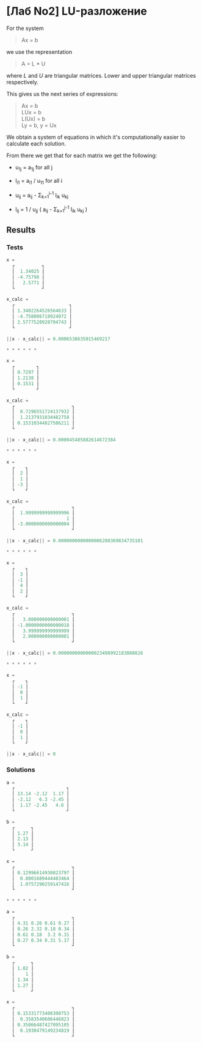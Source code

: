 # [Лаб No2] LU-разложение

For the system

> Ax = b

we use the representation

> A = L * U

where *L* and *U* are triangular matrices. Lower and upper triangular matrices respectively.

This gives us the next series of expressions:

> Ax = b  
> LUx = b  
> L(Ux) = b  
> Ly = b, y = Ux  

We obtain a system of equations in which
it's computationally easier to calculate each solution.

From there we get that for each matrix we get the following:

- u<sub>1j</sub> = a<sub>1j</sub> for all j

- l<sub>i1</sub> = a<sub>i1</sub> / u<sub>11</sub> for all i

- u<sub>ij</sub> = a<sub>ij</sub> - Σ<sub>k=1</sub><sup>i-1</sup> l<sub>ik</sub> u<sub>kj</sub>

- l<sub>ij</sub> = 1 / u<sub>jj</sub> ( a<sub>ij</sub> - Σ<sub>k=1</sub><sup>j-1</sup> l<sub>ik</sub> u<sub>kj</sub> )

## Results

### Tests

```rust
x =
  ┌          ┐
  │  1.34025 │
  │ -4.75798 │
  │   2.5771 │
  └          ┘

x_calc =
  ┌                    ┐
  │ 1.3402264526564633 │
  │ -4.758006718924972 │
  │ 2.5777528928704743 │
  └                    ┘

||x - x_calc|| = 0.0006538635015469217

* * * * * *

x =
  ┌        ┐
  │ 0.7297 │
  │ 1.2138 │
  │ 0.1531 │
  └        ┘

x_calc =
  ┌                     ┐
  │  0.7296551724137932 │
  │  1.2137931034482758 │
  │ 0.15310344827586211 │
  └                     ┘

||x - x_calc|| = 0.000045485882614672384

* * * * * *

x =
  ┌    ┐
  │  2 │
  │  1 │
  │ -3 │
  └    ┘

x_calc =
  ┌                     ┐
  │  1.9999999999999996 │
  │                   1 │
  │ -3.0000000000000004 │
  └                     ┘

||x - x_calc|| = 0.0000000000000006280369834735101

* * * * * *

x =
  ┌    ┐
  │  3 │
  │ -1 │
  │  4 │
  │  2 │
  └    ┘

x_calc =
  ┌                     ┐
  │   3.000000000000001 │
  │ -1.0000000000000018 │
  │   3.999999999999999 │
  │   2.000000000000001 │
  └                     ┘

||x - x_calc|| = 0.0000000000000023498992183808826

* * * * * *

x =
  ┌    ┐
  │ -1 │
  │  0 │
  │  1 │
  └    ┘

x_calc =
  ┌    ┐
  │ -1 │
  │  0 │
  │  1 │
  └    ┘

||x - x_calc|| = 0
```

### Solutions

```rust
a =
  ┌                   ┐
  │ 13.14 -2.12  1.17 │
  │ -2.12   6.3 -2.45 │
  │  1.17 -2.45   4.6 │
  └                   ┘

b =
  ┌      ┐
  │ 1.27 │
  │ 2.13 │
  │ 3.14 │
  └      ┘

x =
  ┌                     ┐
  │ 0.12996614930823797 │
  │  0.8001689444483464 │
  │  1.0757290259147416 │
  └                     ┘

* * * * * *

a =
  ┌                     ┐
  │ 4.31 0.26 0.61 0.27 │
  │ 0.26 2.32 0.18 0.34 │
  │ 0.61 0.18  3.2 0.31 │
  │ 0.27 0.34 0.31 5.17 │
  └                     ┘

b =
  ┌      ┐
  │ 1.02 │
  │    1 │
  │ 1.34 │
  │ 1.27 │
  └      ┘

x =
  ┌                     ┐
  │ 0.15331773408300753 │
  │  0.3583540606446823 │
  │ 0.35066487427095105 │
  │  0.1930479149234819 │
  └                     ┘
```
